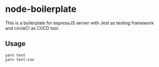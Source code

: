 # node-boilerplate

This is a boilerplate for expressJS server with Jest as testing framework and circleCI as CI/CD tool.

## Usage

```shell
yarn test
yarn test:cov
```
